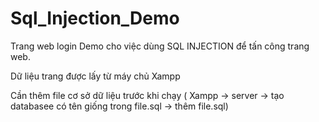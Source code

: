 # Sql_Injection_Demo
Trang web login Demo cho việc dùng SQL INJECTION để tấn công trang web. 

Dữ liệu trang được lấy từ máy chủ Xampp

Cần thêm file cơ sở dữ liệu trước khi chạy ( Xampp -> server -> tạo databasee có tên giống trong file.sql -> thêm file.sql)


